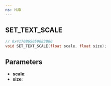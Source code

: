 ```yaml
---
ns: HUD
---
```

## SET_TEXT_SCALE

```c
// 0x4170B650590B3B00
void SET_TEXT_SCALE(float scale, float size);
```

## Parameters
* **scale**:
* **size**:
